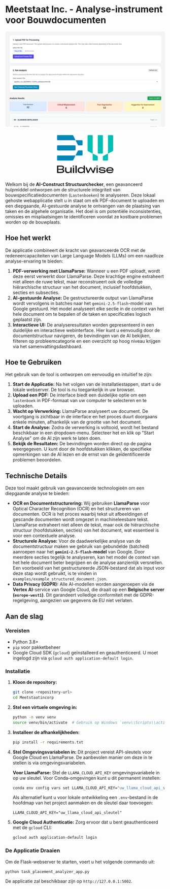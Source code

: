 # Meetstaat Inc. - Analyse-instrument voor Bouwdocumenten

![Screenshot van de tool](assets/Screenshot%202025-08-29%20172735.png)

<p align="center">
  <img src="assets/BWlogo.png" alt="Buildwise Logo" width="200"/>
</p>

Welkom bij de **AI-Construct Structuurchecker**, een geavanceerd hulpmiddel ontworpen om de structurele integriteit van bouwspecificatiedocumenten (`Lastenboeken`) te analyseren. Deze lokaal gehoste webapplicatie stelt u in staat om elk PDF-document te uploaden en een diepgaande, AI-gestuurde analyse te ontvangen van de plaatsing van taken en de algehele organisatie. Het doel is om potentiële inconsistenties, omissies en misplaatsingen te identificeren voordat ze kostbare problemen worden op de bouwplaats.

## Hoe het werkt

De applicatie combineert de kracht van geavanceerde OCR met de redeneercapaciteiten van Large Language Models (LLMs) om een naadloze analyse-ervaring te bieden:

1.  **PDF-verwerking met LlamaParse:** Wanneer u een PDF uploadt, wordt deze eerst verwerkt door LlamaParse. Deze krachtige engine extraheert niet alleen de ruwe tekst, maar reconstrueert ook de volledige hiërarchische structuur van het document, inclusief hoofdstukken, secties en subsecties.
2.  **AI-gestuurde Analyse:** De gestructureerde output van LlamaParse wordt vervolgens in batches naar het `gemini-2.5-flash`-model van Google gestuurd. Het model analyseert elke sectie in de context van het hele document om te bepalen of de taken en specificaties logisch geplaatst zijn.
3.  **Interactieve UI:** De analyseresultaten worden gepresenteerd in een duidelijke en interactieve webinterface. Hier kunt u eenvoudig door de documentstructuur navigeren, de bevindingen van de AI bekijken, filteren op probleemcategorie en een overzicht op hoog niveau krijgen via het samenvattingsdashboard.

## Hoe te Gebruiken

Het gebruik van de tool is ontworpen om eenvoudig en intuïtief te zijn:

1.  **Start de Applicatie:** Na het volgen van de installatiestappen, start u de lokale webserver. De tool is nu toegankelijk in uw browser.
2.  **Upload een PDF:** De interface biedt een duidelijke optie om een `lastenboek` in PDF-formaat van uw computer te selecteren en te uploaden.
3.  **Wacht op Verwerking:** LlamaParse analyseert uw document. De voortgang is zichtbaar in de interface en het proces duurt doorgaans enkele minuten, afhankelijk van de grootte van het document.
4.  **Start de Analyse:** Zodra de verwerking is voltooid, wordt het bestand beschikbaar in een dropdown-menu. Selecteer het en klik op "Start Analyse" om de AI zijn werk te laten doen.
5.  **Bekijk de Resultaten:** De bevindingen worden direct op de pagina weergegeven. U kunt door de hoofdstukken klikken, de specifieke opmerkingen van de AI lezen en de ernst van de geïdentificeerde problemen beoordelen.

## Technische Details

Deze tool maakt gebruik van geavanceerde technologieën om een diepgaande analyse te bieden:

-   **OCR en Documentstructurering:** Wij gebruiken **LlamaParse** voor Optical Character Recognition (OCR) en het structureren van documenten. OCR is het proces waarbij tekst uit afbeeldingen of gescande documenten wordt omgezet in machineleesbare tekst. LlamaParse extraheert niet alleen de tekst, maar ook de hiërarchische structuur (hoofdstukken, secties) van het document, wat essentieel is voor een contextuele analyse.
-   **Structurele Analyse:** Voor de daadwerkelijke analyse van de documentstructuur maken we gebruik van gebundelde (batched) aanroepen naar het **`gemini-2.5-flash`-model** van Google. Door meerdere secties tegelijk te analyseren, kan het model de context van het hele document beter begrijpen en de analyse aanzienlijk versnellen. Een voorbeeld van het gestructureerde JSON-bestand dat als input voor deze stap wordt gebruikt, is te vinden in `examples/example_structured_document.json`.
-   **Data Privacy (GDPR):** Alle AI-modellen worden aangeroepen via de **Vertex AI**-service van Google Cloud, die draait op een **Belgische server (`europe-west1`)**. Dit garandeert volledige conformiteit met de GDPR-regelgeving, aangezien uw gegevens de EU niet verlaten.

## Aan de slag

### Vereisten

-   Python 3.8+
-   `pip` voor pakketbeheer
-   Google Cloud SDK (`gcloud`) geïnstalleerd en geauthenticeerd. U moet ingelogd zijn via `gcloud auth application-default login`.

### Installatie

1.  **Kloon de repository:**
    ```bash
    git clone <repository-url>
    cd Meetstaatincorp
    ```

2.  **Stel een virtuele omgeving in:**
    ```bash
    python -m venv venv
    source venv/bin/activate  # Gebruik op Windows `venv\\Scripts\\activate`
    ```

3.  **Installeer de afhankelijkheden:**
    ```bash
    pip install -r requirements.txt
    ```

4.  **Stel Omgevingsvariabelen in:**
    Dit project vereist API-sleutels voor Google Cloud en LlamaParse. De aanbevolen manier om deze in te stellen is via omgevingsvariabelen.

    **Voor LlamaParse:**
    Stel de `LLAMA_CLOUD_API_KEY` omgevingsvariabele in op uw sleutel. Voor Conda-omgevingen kunt u dit permanent instellen:
    ```bash
    conda env config vars set LLAMA_CLOUD_API_KEY="uw_llama_cloud_api_sleutel"
    ```
    Als alternatief kunt u voor lokale ontwikkeling een `.env`-bestand in de hoofdmap van het project aanmaken en de sleutel daar toevoegen:
    ```
    LLAMA_CLOUD_API_KEY="uw_llama_cloud_api_sleutel"
    ```

5.  **Google Cloud Authenticatie:**
    Zorg ervoor dat u bent geauthenticeerd met de `gcloud` CLI:
    ```bash
    gcloud auth application-default login
    ```

### De Applicatie Draaien

Om de Flask-webserver te starten, voert u het volgende commando uit:
```bash
python task_placement_analyzer_app.py
```
De applicatie zal beschikbaar zijn op `http://127.0.0.1:5002`.
